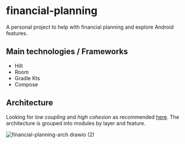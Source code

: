 # financial-planning
A personal project to help with financial planning and explore Android features.

## Main technologies / Frameworks
- Hilt
- Room
- Gradle Kts
- Compose

## Architecture

Looking for _low coupling_ and _high cohesion_ as recommended [here](https://developer.android.com/topic/modularization/patterns). The architecture is grouped into modules by layer and feature.

![financial-planning-arch drawio (2)](https://user-images.githubusercontent.com/22014773/222278857-c110d0b7-b1bd-4e90-ad3c-125ccb777a8a.png)
